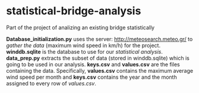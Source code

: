 # statistical-bridge-analysis
Part of the project of analizing an existing bridge statistically

**Database_initialization.py** uses the server: http://meteosearch.meteo.gr/ to *gather the data* (maximum wind speed in km/h) for the project.
**winddb.sqlite** is the database to use for our *statistical analysis*.
**data_prep.py** extracts the subset of data (stored in winddb.sqlite) which is going to be used in our analysis.
**keys.csv** and **values.csv** are the files containing the data.
Specifically, **values.csv** contains the maximum average wind speed per month and **keys.csv** contains the year and the month assigned to every row of *values.csv*.
